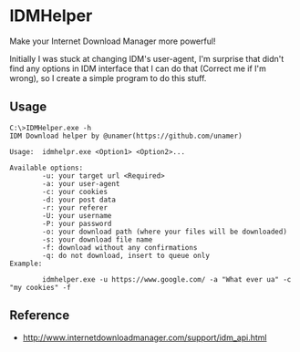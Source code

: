 # IDMHelper
Make your Internet Download Manager more powerful!

Initially I was stuck at changing IDM's user-agent, I'm surprise that didn't find any options in IDM interface that I can do that (Correct me if I'm wrong), so I create a simple program to do this stuff.

## Usage
```
C:\>IDMHelper.exe -h
IDM Download helper by @unamer(https://github.com/unamer)

Usage:  idmhelpr.exe <Option1> <Option2>...

Available options:
        -u: your target url <Required>
        -a: your user-agent
        -c: your cookies
        -d: your post data
        -r: your referer
        -U: your username
        -P: your password
        -o: your download path (where your files will be downloaded)
        -s: your download file name
        -f: download without any confirmations
        -q: do not download, insert to queue only
Example:

        idmhelper.exe -u https://www.google.com/ -a "What ever ua" -c "my cookies" -f
```

## Reference

* http://www.internetdownloadmanager.com/support/idm_api.html
